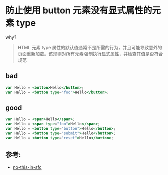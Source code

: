 # 防止使用 button 元素没有显式属性的元素 type

why?

> HTML 元素 type 属性的默认值通常不是所需的行为，并且可能导致意外的页面重新加载。该规则对所有元素强制执行显式属性，并检查其值是否符合规范

## bad

```jsx
var Hello = <button>Hello</button>;
var Hello = <button type="foo">Hello</button>;
```

## good

```jsx
var Hello = <span>Hello</span>;
var Hello = <span type="foo">Hello</span>;
var Hello = <button type="button">Hello</button>;
var Hello = <button type="submit">Hello</button>;
var Hello = <button type="reset">Hello</button>;
```

## 参考:

- [no-this-in-sfc](https://github.com/jsx-eslint/eslint-plugin-react/blob/c42b624d0fb9ad647583a775ab9751091eec066f/docs/rules/no-this-in-sfc)
